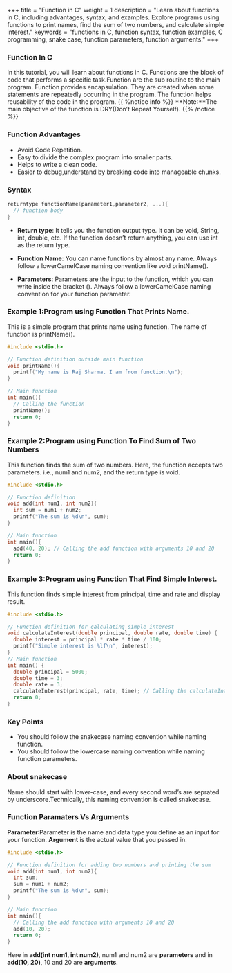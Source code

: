 +++ title = "Function in C" 
weight = 1
description = "Learn about functions in C, including advantages, syntax, and examples. Explore programs using functions to print names, find the sum of two numbers, and calculate simple interest." 
keywords = "functions in C, function syntax, function examples, C programming, snake case, function parameters, function arguments." +++
### Function In C
In this tutorial, you will learn about functions in C. Functions are the block of code that performs a specific task.Function are the sub routine to the main program. Function provides encapsulation. They are created when some statements are repeatedly occurring in the program. The function helps reusability of the code in the program.
{{ %notice info %}} 
**Note:**The main objective of the function is DRY(Don’t Repeat Yourself).
{{% /notice %}}
### Function Advantages
- Avoid Code Repetition.
- Easy to divide the complex program into smaller parts.
- Helps to write a clean code.
- Easier to debug,understand by breaking code  into manageable chunks.

### Syntax
```c
returntype functionName(parameter1,parameter2, ...){
  // function body
}
```
- **Return type**: It tells you the function output type. It can be void, String, int, double, etc. If the function doesn’t return anything, you can use int as the return type.

- **Function Name**: You can name functions by almost any name. Always follow a lowerCamelCase naming convention like void printName().

- **Parameters**: Parameters are the input to the function, which you can write inside the bracket (). Always follow a lowerCamelCase naming convention for your function parameter.

### Example 1:Program using Function That Prints Name.
This is a simple program that prints name using function. The name of function is printName().
```c
#include <stdio.h>

// Function definition outside main function
void printName(){
  printf("My name is Raj Sharma. I am from function.\n");
}

// Main function
int main(){
  // Calling the function
  printName();
  return 0;
}
```
### Example 2:Program using Function To Find Sum of Two Numbers
This function finds the sum of two numbers. Here, the function accepts two parameters. i.e., num1 and num2, and the return type is void.
```c
#include <stdio.h>

// Function definition 
void add(int num1, int num2){
  int sum = num1 + num2;
  printf("The sum is %d\n", sum); 
}

// Main function
int main(){
  add(40, 20); // Calling the add function with arguments 10 and 20
  return 0;
}
```
### Example 3:Program using Function That Find Simple Interest.
This function finds simple interest from principal, time and rate and display result.
```c
#include <stdio.h>

// Function definition for calculating simple interest
void calculateInterest(double principal, double rate, double time) {
  double interest = principal * rate * time / 100;
  printf("Simple interest is %lf\n", interest);
}
// Main function
int main() {
  double principal = 5000;
  double time = 3;
  double rate = 3;
  calculateInterest(principal, rate, time); // Calling the calculateInterest function
  return 0;
}
```
### Key Points
- You should follow the snakecase naming convention while naming function.
- You should follow the lowercase naming convention while naming function parameters.

### About snakecase
Name should start with lower-case, and every second word’s  are seprated by underscore.Technically, this naming convention is called snakecase.

### Function Paramaters Vs Arguments
**Parameter**:Parameter is the name and data type you define as an input for your function.
**Argument** is the actual value that you passed in.
```c
#include <stdio.h>

// Function definition for adding two numbers and printing the sum
void add(int num1, int num2){
  int sum;
  sum = num1 + num2;
  printf("The sum is %d\n", sum); 
}

// Main function
int main(){
  // Calling the add function with arguments 10 and 20
  add(10, 20);
  return 0;
}
```
Here in **add(int num1, int num2)**, num1 and num2 are **parameters** and in **add(10, 20)**, 10 and 20 are **arguments**.
